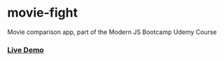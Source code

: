 # movie-fight
Movie comparison app, part of the Modern JS Bootcamp Udemy Course

### [Live Demo](https://mat2ja.github.io/movie-fight/)
